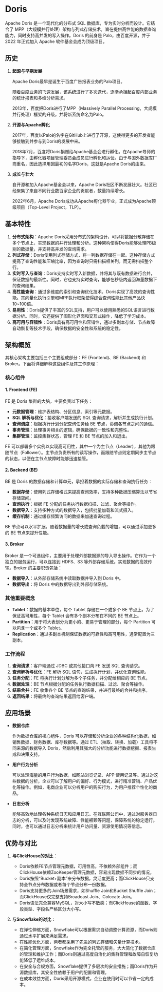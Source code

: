 # Doris

Apache Doris 是一个现代化的分布式 SQL 数据库，专为实时分析而设计。它结合了 MPP（大规模并行处理）架构与列式存储技术，旨在提供高性能的数据查询能力，同时支持高并发的写入操作。Doris 的前身是 Palo，由百度开源，并于 2022 年正式加入 Apache 软件基金会成为顶级项目。

## 历史

1. **起源与早期发展**
   
   Apache Doris最早是诞生于百度广告报表业务的Palo项目。
   
   随着百度业务的飞速发展，该系统进行了多次迭代，逐渐承担起百度内部业务的统计报表和多维分析需求。
   
   2013年，百度把Doris进行了MPP（Massively Parallel Processing，大规模并行处理）框架的升级，并将新系统命名为Palo。

2. **开源与Apache孵化**
   
   2017年，百度以Palo的名字在GitHub上进行了开源，这使得更多的开发者能够接触到并参与到Doris的发展中来。
   
   2018年7月，百度将Doris捐赠给Apache基金会进行孵化。在Apache导师的指导下，由孵化器项目管理委员会成员进行孵化和运营。由于与国外数据库厂商重名，因此选择用回最初的名字Doris，这就是Apache Doris的由来。

3. **成长与壮大**
   
   自开源和加入Apache基金会以来，Apache Doris社区不断发展壮大。社区已经聚集了来自不同行业数百家企业的贡献者，数量持续增长。
   
   2022年6月，Apache Doris成功从Apache孵化器毕业，正式成为Apache顶级项目（Top-Level Project，TLP）。

## 基本特性

1. **分布式架构**：Apache Doris采用分布式的架构设计，可以将数据分散存储在多个节点上，实现数据的并行处理和分析。这种架构使得Doris能够处理PB级别的数据量，并支持高并发的查询需求。
2. **列式存储**：Doris使用列式存储方式，将一列数据存储在一起。这种存储方式提高了查询性能和压缩比率，因为查询时只需扫描相关列，而无需扫描整个行。
3. **实时写入与查询**：Doris支持实时写入新数据，并将其与既有数据进行合并，保证数据的最新性。同时，它也支持实时查询，能够在秒级内返回海量数据下的查询结果。
4. **高性能查询**：通过多维度的索引和查询优化技术，Doris实现了高效的查询性能。其向量化执行引擎和MPP执行框架使得综合查询性能比其他产品快10~100倍。
5. **易用性**：Doris提供了丰富的SQL支持，用户可以使用熟悉的SQL语言进行数据分析。同时，它还提供了图形化界面和交互式操作，降低了学习成本。
6. **高可用与容错性**：Doris具有高可用性和容错性，通过多副本存储、节点故障自动恢复等技术手段，确保数据的安全性和系统的稳定性。

## 架构概览

其核心架构主要包括三个主要组成部分：FE (Frontend)、BE (Backend) 和 Broker。下面将详细解释这些组件及其工作原理：

### 核心组件

#### 1. Frontend (FE)

FE 是 Doris 集群的大脑，主要负责以下任务：

- **元数据管理**：维护表结构、分区信息、索引等元数据。
- **SQL 解析与优化**：接收客户端发送的 SQL 查询请求，解析并生成执行计划。
- **查询调度**：根据执行计划分配查询任务给 BE 节点，协调各节点之间的通信。
- **事务管理**：处理事务相关的逻辑，确保数据的一致性和完整性。
- **集群管理**：监控集群状态，管理 FE 和 BE 节点的加入和退出。

FE 可以部署多个实例以实现高可用性，其中一个为主节点（Leader），其他为跟随节点（Follower）。主节点负责所有的读写操作，而跟随节点则定期同步主节点的状态，以便在主节点故障时能够迅速接管。

#### 2. Backend (BE)

BE 是 Doris 的数据存储和计算单元，承担着数据的实际存储和查询执行任务：

- **数据存储**：使用列式存储格式来提高查询效率，支持多种数据压缩算法以节省存储空间。
- **查询执行**：根据 FE 分配的任务执行数据扫描、过滤、聚合等操作。
- **数据导入**：支持多种方式的数据导入，包括批量加载和流式摄入。
- **缓存机制**：通过缓存频繁访问的数据来加速查询过程。

BE 节点可以水平扩展，随着数据量的增长或查询负载的增加，可以通过添加更多的 BE 节点来提升性能。

#### 3. Broker

Broker 是一个可选组件，主要用于处理外部数据源的导入导出操作。它作为一个独立的服务运行，可以连接到 HDFS、S3 等外部存储系统，实现数据的高效传输。Broker 的主要职责包括：

- **数据导入**：从外部存储系统中读取数据并导入到 Doris 中。
- **数据导出**：将 Doris 中的数据导出到外部存储系统。

### 其他重要概念

- **Tablet**：数据的基本单位，每个 Tablet 存储在一个或多个 BE 节点上。为了保证高可用性，每个 Tablet 会有多个副本分布在不同的 BE 节点上。
- **Partition**：用于将大表划分为更小的、更易于管理的部分，每个 Partition 可以包含一个或多个 Tablet。
- **Replication**：通过多副本机制保证数据的可靠性和高可用性，通常配置为三副本。

### 工作流程

1. **查询请求**：客户端通过 JDBC 或其他接口向 FE 发送 SQL 查询请求。
2. **查询解析与优化**：FE 解析 SQL 语句，生成执行计划，并优化查询性能。
3. **任务分配**：FE 将执行计划分解为多个子任务，并分配给相应的 BE 节点。
4. **数据处理**：BE 节点根据分配的任务执行数据扫描、过滤、聚合等操作。
5. **结果合并**：FE 收集各个 BE 节点的查询结果，并进行最终的合并和排序。
6. **返回结果**：将最终的查询结果返回给客户端。

## 应用场景

- **数据仓库**
  
  作为数据仓库的核心组件，Doris 可以存储和分析企业的各种结构化数据，如销售数据、财务数据、库存数据等。通过 ETL（抽取、转换、加载）工具将不同来源的数据导入 Doris，然后利用其强大的分析功能进行数据挖掘、报表生成和决策支持。
- **用户行为分析**
  
  可以处理海量的用户行为数据，如网站浏览记录、APP 使用记录等。通过对这些数据的分析，企业可以了解用户的偏好、行为模式，进行精准营销、产品优化等操作。例如，电商企业可以分析用户的购买行为，为用户推荐个性化的商品。
- **日志分析**
  
  能够高效地处理各种系统日志和应用日志。在互联网公司中，通过对服务器日志的分析，可以及时发现系统故障、性能瓶颈等问题，保障系统的稳定运行。同时，也可以通过日志分析来统计用户访问量、资源使用情况等信息。

## 优势与对比

1. **与ClickHouse的对比**：
   
   - Doris依赖FE节点管理元数据，可用性高，不依赖外部组件；而ClickHouse依赖ZooKeeper管理元数据，容易出现数据不同步的情况。
   - Doris按照“Bucket+副本”来分布数据，灵活度更高；而ClickHouse只支持全节点分布数据或者每个节点分布一份数据。
   - Doris支持更多的Join场景需求，如Shuffle Join和Bucket Shuffle Join；而ClickHouse仅完整支持Broadcast Join、Colocate Join。
   - Doris语法完全兼容MySQL，对大小写不敏感；而ClickHouse的函数、字段类型、字段名严格区分大小写。

2. **与Snowflake的对比**：
   
   - 在弹性伸缩方面，Snowflake可以根据需求自动调整计算资源，而Doris则通过水平扩展来满足需求。
   - 在性能优化方面，两者都采用了先进的列式存储和矢量计算技术。
   - 在简化管理方面，Snowflake作为完全托管的服务，大大简化了数据仓库的管理和维护工作；而Doris则通过高度自治化的集群管理和故障自恢复功能降低了运维成本。
   - 在安全与合规方面，Snowflake提供了多层次的安全措施；而Doris作为开源数据库，其安全性依赖于用户的配置和管理。
   - 在成本效益方面，Doris采用开源模式，企业在使用时可以节省一定的成本。


